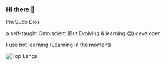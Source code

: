 ### Hi there 👋
 
I'm Sudo Dios

a self-taught Omniscient (But Evolving & learning 😊) developer

I use hot learning (Learning in the moment)

![Top Langs](https://github-readme-stats.vercel.app/api/top-langs/?username=sudodios&hide_progress=true&theme=dracula)
